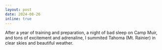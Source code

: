 ```yaml
---
layout: post
date: 2024-08-26
inline: true
---
```


After a year of training and preparation, a night of bad sleep on Camp Muir, and
tons of excitement and adrenaline, I summited Tahoma (Mt. Rainier) in clear
skies and beautiful weather.
